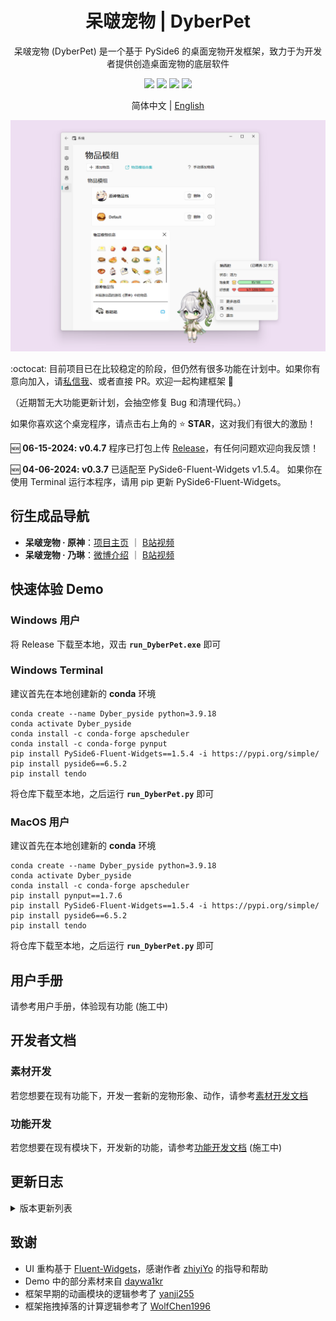 <h1 align="center">
  呆啵宠物  |  DyberPet
</h1>

<p align="center">
  呆啵宠物 (DyberPet) 是一个基于 PySide6 的桌面宠物开发框架，致力于为开发者提供创造桌面宠物的底层软件
</p>

<p align="center">
  <a>
    <img src="https://img.shields.io/github/license/ChaozhongLiu/DyberPet.svg">
  </a>

  <a style="text-decoration:none">
    <img src="https://img.shields.io/github/downloads/ChaozhongLiu/DyberPet/total.svg"/>
  </a>

  <a style="text-decoration:none">
    <img src="https://img.shields.io/badge/python-3.9+-blue.svg" />
  </a>

  <a style="text-decoration:none">
    <img src="https://img.shields.io/badge/DyberPet-v0.4.7-green.svg"/>
  </a>
</p>

<p align="center">
简体中文 | <a href="README_EN.md">English</a>
</p>

![Interface](https://raw.githubusercontent.com/ChaozhongLiu/DyberPet/main/docs/DyberPet.png)

  
:octocat: 目前项目已在比较稳定的阶段，但仍然有很多功能在计划中。如果你有意向加入，请[私信我](https://space.bilibili.com/39307302)、或者直接 PR。欢迎一起构建框架 🥰 
  
（近期暂无大功能更新计划，会抽空修复 Bug 和清理代码。）
  
如果你喜欢这个桌宠程序，请点击右上角的 ⭐ **STAR**，这对我们有很大的激励！
  
  
:new: **06-15-2024: v0.4.7** 程序已打包上传 [Release](https://github.com/ChaozhongLiu/DyberPet/releases/tag/v0.4.7)，有任何问题欢迎向我反馈！  
  
:new: **04-06-2024: v0.3.7** 已适配至 PySide6-Fluent-Widgets v1.5.4。 如果你在使用 Terminal 运行本程序，请用 pip 更新 PySide6-Fluent-Widgets。  
  
 


## 衍生成品导航 

- **呆啵宠物 · 原神**：[项目主页](https://github.com/ChaozhongLiu/DyberPet_GenshinImpact) ｜ [B站视频](https://www.bilibili.com/video/BV1fd4y1W7ht)
- **呆啵宠物 · 乃琳**：[微博介绍](https://m.weibo.cn/2765930401/4869193126380684) ｜ [B站视频](https://www.bilibili.com/video/BV1qe4y1F7or)


## 快速体验 Demo
### Windows 用户
  将 Release 下载至本地，双击 **``run_DyberPet.exe``** 即可


### Windows Terminal
  建议首先在本地创建新的 **conda** 环境  
  ```
  conda create --name Dyber_pyside python=3.9.18
  conda activate Dyber_pyside
  conda install -c conda-forge apscheduler
  conda install -c conda-forge pynput
  pip install PySide6-Fluent-Widgets==1.5.4 -i https://pypi.org/simple/
  pip install pyside6==6.5.2
  pip install tendo
  ```
  将仓库下载至本地，之后运行 **``run_DyberPet.py``** 即可

  
### MacOS 用户
  建议首先在本地创建新的 **conda** 环境  
  ```
  conda create --name Dyber_pyside python=3.9.18
  conda activate Dyber_pyside
  conda install -c conda-forge apscheduler
  pip install pynput==1.7.6
  pip install PySide6-Fluent-Widgets==1.5.4 -i https://pypi.org/simple/
  pip install pyside6==6.5.2
  pip install tendo
  ```
  将仓库下载至本地，之后运行 **``run_DyberPet.py``** 即可


## 用户手册
请参考用户手册，体验现有功能 (施工中)




## 开发者文档
### 素材开发
若您想要在现有功能下，开发一套新的宠物形象、动作，请参考[素材开发文档](docs/art_dev.md)

### 功能开发
若您想要在现有模块下，开发新的功能，请参考[功能开发文档](README.md) (施工中)


## 更新日志

<details>
  <summary>版本更新列表</summary>
  
**v0.4.6 - 05/11/2024**
- ``pet_conf.patpat`` 类型更换为 ``dict {0:"actname", 3:"actname2"}``, 可以给每个饱食度等级单独定义拍拍动画
- 更新了交互模块拍拍动画的播放逻辑，会首先按当前饱食度等级随机选取一个拍拍动画

**v0.4.5 - 05/10/2024**
- 重构了所有的数值条，解决了之前数值过小时 Bar 超出圆角边界的问题

**v0.4.4 - 05/07/2024**
- 添加了迷你宠物管理 UI 和功能
- 之前的 ``附属宠物/subpet`` 正式更名为 ``迷你宠物``
- 更新了系统面板的部分 UI

**v0.4.3 - 05/05/2024**
- 在基本设置中 添加了自定义应用主题色功能
- 在基本设置中 添加了检查更新的功能

**v0.4.2 - 05/04/2024**
- 简化了右键菜单结构
- 给宠物拖拽添加了反弹机制

**v0.4.2 - 05/03/2024**
- 添加了 ``自定义动作`` 和 ``动作设计`` 功能
- 完善了动画面板的功能和 UI
- 添加了动画面板相关的翻译
  
**v0.4.1 - 04/20/2024**
- ``ActData`` 添加了 ``special_act`` 属性
- 如果你曾在 04/18 - 04/20 之间测试使用过新的终端版本程序，或许需要删除 ``data/act_data.json`` 重新生成

**v0.4.1 - 04/18/2024**
- 在新的``ActData``基础上
  - 更新了交互模块、附件模块的逻辑
- 给 ``act``、``acc``、``anchor`` 添加了``跳过``的配置数值
  - 各模块判定为跳过动画是会按设定的逻辑执行
  - 动画模块&交互模块：按跳过的配置 图像静止不动
  - 附件模块：遇到跳过会暂时隐藏，直至下一个附件动画出现
- 下一步会开发动作模块 UI，用来自定义动作

**v0.4.0 - 04/14/2024**
- 重构了动画模块的配置数据结构 ``ActData``
- 在新的数据结构基础上
  - 更新了动画模块的逻辑
  - 更新了动画选择菜单的功能逻辑
  - ！交互模块仍未更新，可能会触发问题

**v0.3.7 - 04/09/2024**
- 给角色面板添加了更多的指南
- 角色如果包含 ``items`` 文件夹，会自动判定并导入其中的物品

**v0.3.7 - 04/06/2024**
- 通知栏剩余翻译完成
- 采用 Fluent-Widgets 优化了通知栏 UI
- 优化了缩放逻辑以避免在 MacOS 中的地面判断 bug
- 适配到了 Fluent-Widgets 1.5.4 版本；请尝试使用 pip 更新环境中的 PySide6-Fluent-Widgets

**v0.3.7 - 03/31/2024**
- 代办事项 UI 和功能完成
- 角色面板的翻译全部完成

**v0.3.6 - 03/15/2024**
- 每日进度功能代码更新
- 存档数据新增了 ``task_data.json``
  - 存档导出、快速存储时会被备份，但不会被导入
  - ``conf.py`` 中增加了 ``TaskData`` 的各种操作
  - App 启动时加载 ``settings.task_data``

**v0.3.6 - 03/05/2024**
- 专注任务功能代码基本完成
- 优化了番茄钟和专注时间倒计时UI的显示区域及其对主动画模块的影响

**v0.3.5 - 02/18/2024**
- 日常任务 UI 设计完毕
- 日常目标 UI init

**v0.3.5 - 02/04/2024**
- 日常任务 UI init

**v0.3.5 - 01/21/2024**
- 动作管理 UI init
- 将程序中几乎所有的 ``QImage`` 替换成了 ``QPixmap``，以节省内存，优化运行效率

**v0.3.4 - 01/21/2024**
- 商店购买和出售功能实装

**v0.3.4 - 01/18/2024**
- 商店 UI 同步角色属性进行刷新
  - 物品增减
  - 角色好感度变化
  - 切换角色
  - 导入存档
- 物品默认价格按星级提升

**v0.3.4 - 01/16/2024**
- 商店 UI 代码完成
  - 界面设计和代码完成
  - 实装了按字符搜索
  - 实装了按标签筛选
- 商店各项功能暂未完成

**v0.3.4 - 12/26/2023**
- 高分辨率屏幕图片缩放优化
- Avatar Label 生成方法优化
- 将默认未知 Icon 换成了空白图片

**v0.3.4 - 12/13/2023**
- BUFF系统 init
  - 物品（包括宠物）添加了 ``buff`` 属性，详见 [buffModule](DyberPet/Dashboard/buffModule.py)
  - 状态面板添加了 Buff 的运算和 UI，仍在施工中
- 薯条、汉堡、派蒙均添加了 ``buff`` 属性作为demo的例子
- ``HP`` 下降timer缩短为1分钟

**v0.3.3 - 11/28/2023**
- 宠物系统 init
  - 宠物是每个角色的宠物（宠物的宠物 hhh），作为Item Class，可被获取
  - 宠物可跟随角色，或自由活动
  - 宠物可对角色有Buff加成（未完成）
- 添加了 ``派蒙`` 作为一个宠物的例子
- **声明**：从v0.3.3起，桌宠将用``角色``指代，桌宠的宠物用``宠物``指代

**v0.3.2 - 11/24/2023**
- 背包面板刷新机制
- 金币系统 init

**v0.3.2 - 11/21/2023**
- 背包面板基本完成
- 背包空白格背景颜色更改
- 切换宠物时的刷新还未完成
- 删除了旧的背包UI
- 进行了少量的代码清理

**v0.3.2 - 11/16/2023**
- 背包面板 init
  
**v0.3.2 - 11/12/2023**
- 状态信息构建完成
- 角色面板构建完成

**v0.3.1b - 11/10/2023**
- 角色面板 init
- 状态信息日志 Widget init

**v0.3.1b - 11/05/2023**
- 修复了设置界面圆角显示不全的问题
- 优化了菜单 UI 子菜单点击的行为逻辑
- 修复了屏幕缩放导致部分组件重叠的问题
- MacOS 的兼容性改进
  - 修复附件模块无法正常显示的问题
  - 修复“前往文件夹”无法运行的问题
  - 优化窗口大小计算，但Mac仍然存在屏幕大小获取问题
  
**v0.3.1b - 10/27/2023**
- 切换了打包方式
  
**v0.3.1 - 10/21/2023**
- 切换至了 PySide6-Fluent-Widgets 1.3.3
- 修复了一些上报和未上报的潜在bug
- 补充了一些缺失的翻译
- 近期更新的本地测试完成
- release 添加 PySide6 版本


**v0.3.0a - 10/21/2023**
- 完成了物品模组功能
- 完成了物品模组的翻译


**v0.3.0a - 10/17/2023**
- 框架 main 分支迁移至 PySide6

    
**v0.3.0a - 10/08/2023**
- 框架迁移至 PySide6
- 添加了物品模组功能（未完成）

**v0.3.0a - 09/24/2023**
- 添加了系统及 UI
  - 基本设置 UI：替换了原本的设置，更贴近 Windows11；增加了语言切换设置
  - 存档管理 UI：实装了存档系统，包括存档的导出、导入，快速存档功能
  - 角色管理 UI：显示角色列表，包含启动按钮、角色信息卡片
- 存档系统改动
  - 存档改动为每个角色独立
  - 添加了新旧存档的自动转换代码
  - 添加了存档文件的各种操作（详见 [添加了系统及 UI]）
- 语言切换
  - 完成了语言切换功能
  - 新增了语言切换相关的文件：``langs.pro``, ``res/language``
  - 部分完成了中英两种语言的翻译
- 重构了原有 UI
  - 利用 PyQt5 原生功能重新实现 按分辨率和缩放改变大小
  - 优化了菜单 UI，替换为 PyQt-Fluent-Widgets RoundMenu
  - 将状态栏移动到了右键菜单中
  - 开启计划任务时，进度条会持续出现在宠物上方
  - 替换了通知窗口的关闭按钮
- 角色添加功能
  - 角色管理UI基本完成
  - 实现了角色添加的基本功能

  
**v0.2.2 - 03/14/2023**
- 数据存写大概花费0.43ms，有极小概率在该间隔内关闭软件导致数据丢失。本次优化在每次关闭前主动存储一次数据，并冻结数据，执行退出。
  
**v0.2.2 - 03/09/2023**
- 可以客制化番茄钟了
- 修复了狂爆物品的另一个大bug
  
**v0.2.2 - 03/08/2023**
- Mac不兼容通知栏关闭按钮，故优化了关闭按钮UI
  
**v0.2.2 - 03/07/2023**
- 附件动作的``follow_mouse``属性添加了``"x"`` 和 ``"y"``的选项，可单独跟随x或y轴
  
**v0.2.2 - 03/05/2023**
- 常驻动作数据结构修改，bug修复
- 同伴添加了常驻动作判定，需要在是主宠物时进行设定
  
**v0.2.2 - 03/04/2023**
- 添加了下落的前置动作``prefall``，将在鼠标松开后执行
- 背包分成了食物和收藏品两栏
  
**v0.2.2 - 03/03/2023**
- 右键菜单中增加了常驻动作选项，可以改变闲置时的默认动作，选中后将不在随机播放其他动作
  
**v0.2.2 - 03/02/2023**
- 交互功能添加了水平跟随目标的功能
- 添加了跟随鼠标的功能
- 目标跟随需要在``pet_conf.json``中定义``left``向左移动和 ``right``向右移动的动作
  
**v0.2.2 - 03/01/2023**
- 存档系统初步功能上线
  
**v0.2.1 - 02/25/2023**
- ``fv_reward``属性可设置为list，物品可出现在多个等级奖励中
  
**v0.2.1 - 02/23/2023**
- Windows系统添加了subwindow属性
- 禁用掉落时，缩放宠物不会闪回地面
  
**v0.2.1 - 02/22/2023**
- 优化了缩放机制
- 物品数量为1时不显示数字
- 优化了主宠物列表判断和默认宠物的保存方式
  
**v0.2.0 - 02/21/2023**
- MacOS 兼容性代码改进
- 增加好感度等级奖励的补偿系统
  
**v0.2.0 - 02/18/2023**
- 设置中添加了启动默认角色的选择
- 切换角色增加了问候通知
- 添加了 NoDropShadowWindowHint （为MacOS准备）
  
**v0.1.19 - 02/16/2023**
- 设置中可以静音了
- 添加了统计陪伴天数及显示铭牌的功能
  
**v0.1.18 - 02/12/2023**
- 对话框自动添加上一步按钮
- 调整了对特殊中文字符的长度计算
  
**v0.1.18 - 02/11/2023**
- 增加了附属宠物和主宠物的连接
- 保证收藏品在随机掉落中不重复出现
- 整理了可变更的系统数值
  
**v0.1.18 - 02/10/2023**
- 添加了对话界面和功能（暂未实装素材）
  
**v0.1.17 - 02/05/2023**
- 给通知系统语音添加了优先级``sound_priority``属性
- 增加了点击时的随机语音事件
- 增加了纳西妲的语音库
  
**v0.1.16 - 02/01/2023**
- 实现了多屏之间转移（测试中）
- 规避了专注时间0分0秒相关的闪退bug
- 解决了不能言说的狂爆物品惊天大bug
- 停止按钮按下后会立刻失效，避免多次结算
- 修复了快速点击鼠标微小位移造成闪现的bug
- 修复了召唤同伴放大时显示不全的问题
- 修复了一定条件下缩放宠物派蒙位置问题
  
**v0.1.15 - 01/29/2023**
- 取消屏幕缩放对图片大小的影响
- 重力加速度最小值变为0.01
- 数值栏字体固定为Times
- 设置内添加是否置顶的选项
  
**v0.1.14 - 01/28/2023**
- 修复了禁用掉落时不会触发摸摸事件的bug
- ``pets.json``转移到了``res/role/``
  
**v0.1.14 - 01/23/2023**
- ``item_config``更新
  - 添加了``fv_reward``: int，将物品设定为好感度升级奖励
  - 修复了label anchor未随缩放比例改变的bug
  - 重力加速度最小值变为0.01
  - 取消屏幕缩放比例对图片大小的影响
  
**v0.1.14 - 01/22/2023**
- ``pet_config['acc_act']``更新
  - ``timeout``：true/false 动画结束后关闭 / 不断循环
  - ``unique``：true/false 可否存在多个一样的附件
  - ``closable``：true/false 可否关闭（右键菜单关闭）
  - ``follow_main``：true/false 是否跟随主程序移动
  - ``speed_follow_main``：int 跟随主程序的移动速度
  
**v0.1.13 - 01/21/2023**
- 优化了widget size的动态变化逻辑
- 修复了没有随机动作或随机动作概率为零时的报错
- 通知栏边框变为圆弧
- 饱食度下降间隔变为 2min
- ``pet_config`` 更新
  - 添加了``subpet``，用来定义宠物的附属宠物
  - ``item_favorite``, ``item_dislike`` 变更为``dict``, 增加了物品好感度倍率数值
- ``item_config``更新
  - 添加了``type``, 可添加消耗品``consumable``和收藏品``collection``两类物品，收藏品不可使用
- ``act_config``更新
  - 添加了``anchor``属性，将根据锚点自动移动动画
- 开始施工语言更换
  
**v0.1.12 - 01/15/2023**
- 待机动作（default）将持续进行
- 更改了数值模块的逻辑，目前所有宠物共用一套数值
  - 删除了``pet_config``中的 ``gravity``, ``hp_interval``, ``fv_interval``
- 进程多开被禁止，以防数据存储混乱
- 多开禁止的情况下，为了能够让多个宠物同屏，增加了``召唤同伴``的功能
- 增加了鼠标点击触发的``摸摸事件``，宠物可定义摸摸的动作，并大概率触发向上浮动的心心，小概率获得物品掉落
- 增加了物品掉落的动画，掉落物品呈抛物线掉落在底部任务栏

**v0.1.11 - 01/07/2023**
- 添加了设置界面，可以改变大小、重力、拖拽速度、音量
- 添加了组件动作：现在支持动作包含另一个动画的功能（具体见素材开发文档）
- 物品使用添加了宠物喜爱度的分级，可设置不同的声音、动作
- 支持宠物自定义通知图标和声音，在``res/role/NAME/note/`` 中添加 （具体见素材开发文档）
- 宠物移动行为增加了屏幕边界
  
**v0.1.10 - 12/28/2022**
- 通知栏的图标和声音与 note_type 关联，可在 ``res/role/PETNAME/note/note_config.json`` 中自定义
  
**v0.1.10 - 12/27/2022**
- 更新了提醒事项的 UI
- 更新了饱食度随时间下降的计算逻辑，每一分钟都会变化，但只显示百分比，与用户定义的 ``hp_interval`` 相关
  
**v0.1.9 - 12/25/2022**
- 更新了番茄钟和专注时间的 UI
- 番茄钟和专注时间的开始和取消移动到了各自的界面内，不再使用菜单进行
- 专注时间可以暂停了
- 专注时间取消也会按已经行的时长获取物品奖励
  
**v0.1.8 - 12/21/2022**
- 界面大小加入了屏幕缩放比例的考虑
- UI 仍然没有全部完成
- 加入了圣诞限定小猫角色
  
**v0.1.8 - 12/19/2022**
- 交互模块QTimer变为更加精准的Timer
  
**v0.1.8 - 12/18/2022**
- 数值系统更新：健康值和心情值替换为 饱食度、好感度，并更新了数值系统及其 UI
- 增加了更多模块连接
  - 数值改变将影响随即动作的触发几率、每个动作的具体概率
  - 动作和物品将伴随好感度提升解锁
  - 更多细节将在用户手册和素材开发文档中更新
- 下落动作细分为 下落中 + 落地动作 两个部分
- 更新了背包系统的 UI，后续将逐渐更新所有的 UI 界面
  
**v0.1.7 - 12/11/2022**
- 添加了计划任务完成后的物品掉落事件

**v0.1.7 - 12/10/2022**
- 添加了背包系统，可以使用宠物获得的物品（目前只是功能测试阶段，UI极其丑陋，甚至不一致）
  - 在 settings 中增加了 pet_data，用来存储宠物数值和物品的数据
  - 添加了 item_data 和 ``res/items/item_config.json``，用于素材开发中设定物品属性（素材开发文档待更新）
  - 完善了背包交互的一系列可能行为的系统反馈，尽可能考虑了各种情况（可能仍然有bug）
  - 连接了物品使用与数值变化、动画播放
- 添加了通知系统，将取代旧版本中的对话框
  - 定义了 QToaster class 及目前定义的通知类型字段
  - 通知消息会伴随喵叫声
  - 为物品使用和数值变化添加了通知
  - 为计划任务添加了通知，删除了对话框显示（代码仍然在）

**v0.1.6 - 12/03/2022**
- 添加了提醒事项的到时提醒
- 添加了间隔提醒功能
- 关闭宠物后，备忘录会保留
- 添加了对话显示的排队系统，避免冲突

**v0.1.6 - 12/02/2022**
- 添加了专注时间功能
- 添加了番茄时钟和专注时间的倒计时
- 添加了提醒事项（备忘录）
- 该版本下，健康和心情会不断下降，暂时没有和其他功能连接，会在后续版本中添加

**v0.1.5 - 11/27/2022**
- 解决了使用 ``apscheduler`` 时 ``pyinstaller`` 的 bug
- 添加了番茄时间功能

**v0.1.5 - 11/26/2022**
- 采用 ``apscheduler`` 规范化了计划任务模块
- 增加了宠物数值相关数据的读取、修改、存储系统
- 重构了文件夹结构

**v0.1.5 - 11/25/2022**
- 增加了对话框和显示对话的功能
- 增加了计划任务模块
- 计划任务模块增加任务：运行时打招呼、健康和心情随时间下降

**v0.1.4 - 11/23/2022**
- 增加了心情数值
- 更新了呆啵宠物的图标

**v0.1.4 - 11/20/2022**
- 增加了鼠标停留时数值系统的显示 （未实装功能）

**v0.1.3 - 11/19/2022**
- 模块化重构了项目代码

**v0.1.2 - 11/14/2022**
- 最初版本上线


</details>

## 致谢
- UI 重构基于 [Fluent-Widgets](https://github.com/zhiyiYo/PyQt-Fluent-Widgets)，感谢作者 [zhiyiYo](https://github.com/zhiyiYo) 的指导和帮助
- Demo 中的部分素材来自 [daywa1kr](https://github.com/daywa1kr/Desktop-Cat)
- 框架早期的动画模块的逻辑参考了 [yanji255](https://toscode.gitee.com/yanji255/desktop_pet/)  
- 框架拖拽掉落的计算逻辑参考了 [WolfChen1996](https://github.com/WolfChen1996/DesktopPet)
